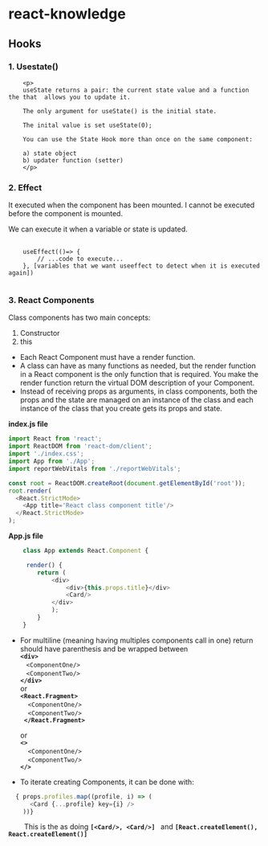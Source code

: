 # react-knowledge

## Hooks

### 1. **Usestate()**
        <p>
        useState returns a pair: the current state value and a function the that  allows you to update it.

        The only argument for useState() is the initial state.

        The inital value is set useState(0);

        You can use the State Hook more than once on the same component:

        a) state object
        b) updater function (setter)
        </p>
### 2. **Effect**

It executed when the component has been mounted. I cannot be executed before the component is mounted.

We can execute it when a variable or state is updated.
<pre>
    <code>
    useEffect(()=> {
        // ...code to execute...
    }, [variables that we want useeffect to detect when it is executed again])
    </code>
</pre>

### 3. **React Components**
Class components has two main concepts: 

  1) Constructor
   2) this

   - Each React Component must have a render function.
   - A class can have as many functions as needed, but the render function in a React component is the only function that is required. You make the render function return the virtual DOM description of your Component.
   - Instead of receiving props as arguments, in class components, both the props and the state are managed on an instance of the class and each instance of the class that you create gets its props and state.

**index.js file**
```js script
import React from 'react';
import ReactDOM from 'react-dom/client';
import './index.css';
import App from './App';
import reportWebVitals from './reportWebVitals';

const root = ReactDOM.createRoot(document.getElementById('root'));
root.render(
  <React.StrictMode>
    <App title='React class component title'/>
  </React.StrictMode>
);
```
   **App.js file**
```js script
    class App extends React.Component {

     render() {
        return (
            <div>
                <div>{this.props.title}</div>
                <Card/>
            </div>
            );
        }
    } 
```

   - For multiline (meaning having multiples components call in one) return should have parenthesis and be wrapped between  
   **`<div> `**<br />
      &nbsp; &nbsp;`<ComponentOne/>`<br />
      &nbsp; &nbsp;`<ComponentTwo/>`<br />
      **`</div>`**  
   or   
   **`<React.Fragment>`**<br />
      &nbsp;&nbsp;` <ComponentOne/>`<br />
      &nbsp;&nbsp;` <ComponentTwo/>`<br />
      **` </React.Fragment>`** 

     or   
   **`<>`**<br />
      &nbsp;&nbsp;` <ComponentOne/>`<br />
      &nbsp;&nbsp;` <ComponentTwo/>`<br />
   **`</>`**

  
- To iterate creating Components, it can be done with:
```js script
  { props.profiles.map((profile, i) => (
      <Card {...profile} key={i} />
    ))}
```
 &nbsp; &nbsp; &nbsp; &nbsp; This is the as doing  **`[<Card/>, <Card/>] `** and **`[React.createElement(), React.createElement()]`** 
